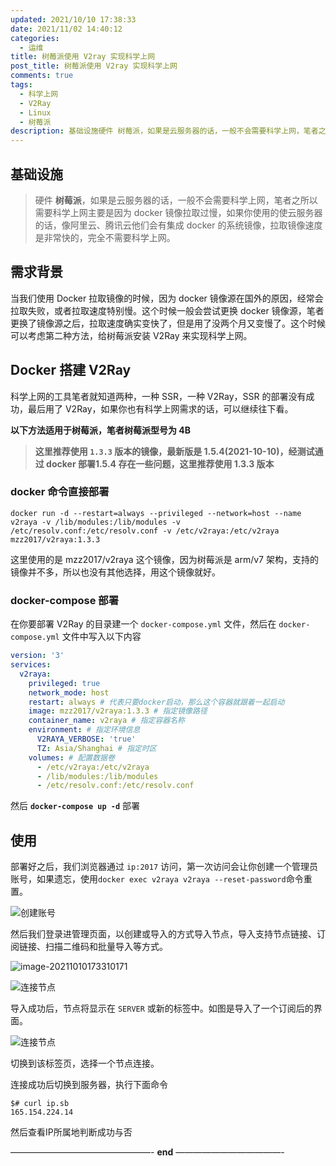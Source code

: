 ```yaml
---
updated: 2021/10/10 17:38:33
date: 2021/11/02 14:40:12
categories: 
  - 运维
title: 树莓派使用 V2ray 实现科学上网
post_title: 树莓派使用 V2ray 实现科学上网
comments: true
tags:
  - 科学上网
  - V2Ray
  - Linux
  - 树莓派
description: 基础设施硬件 树莓派，如果是云服务器的话，一般不会需要科学上网，笔者之所以需要科学上网主要是因为 docker 镜像拉取过慢，如果你使用的使云服务器的话，像阿里云、腾讯云他们会有集成 docker 的系统镜像，拉取镜像速度是非常快的，完全不需要科学上网。需求背景当我们使用 Docker 拉取镜像的时候，因为 docker 镜像源在国外的原因，经常会拉取失败，或者拉取速度特别慢。这个时候一般会尝试更换 docker 镜像源，笔者更换了镜像源之后，拉取速度确实变快了，但是用了没两个月又变慢了。这个时候可以考虑第二种方法，给树莓派安装 V2Ray 来实现科学上网。
---
```



## 基础设施

> 硬件 **树莓派**，如果是云服务器的话，一般不会需要科学上网，笔者之所以需要科学上网主要是因为 docker 镜像拉取过慢，如果你使用的使云服务器的话，像阿里云、腾讯云他们会有集成 docker 的系统镜像，拉取镜像速度是非常快的，完全不需要科学上网。

## 需求背景

当我们使用 Docker 拉取镜像的时候，因为 docker 镜像源在国外的原因，经常会拉取失败，或者拉取速度特别慢。这个时候一般会尝试更换 docker 镜像源，笔者更换了镜像源之后，拉取速度确实变快了，但是用了没两个月又变慢了。这个时候可以考虑第二种方法，给树莓派安装 V2Ray 来实现科学上网。

## Docker 搭建 V2Ray

科学上网的工具笔者就知道两种，一种 SSR，一种 V2Ray，SSR 的部署没有成功，最后用了 V2Ray，如果你也有科学上网需求的话，可以继续往下看。

**以下方法适用于树莓派，笔者树莓派型号为 4B**

> **这里推荐使用 `1.3.3` 版本的镜像，最新版是 1.5.4(2021-10-10)，经测试通过 docker 部署1.5.4 存在一些问题，这里推荐使用 1.3.3 版本**

### docker 命令直接部署

```shell
docker run -d --restart=always --privileged --network=host --name v2raya -v /lib/modules:/lib/modules -v /etc/resolv.conf:/etc/resolv.conf -v /etc/v2raya:/etc/v2raya mzz2017/v2raya:1.3.3
```

这里使用的是 mzz2017/v2raya 这个镜像，因为树莓派是 arm/v7 架构，支持的镜像并不多，所以也没有其他选择，用这个镜像就好。

### docker-compose 部署

在你要部署 V2Ray 的目录建一个 `docker-compose.yml` 文件，然后在 `docker-compose.yml` 文件中写入以下内容

```yml
version: '3'
services:
  v2raya:
    privileged: true
    network_mode: host
    restart: always # 代表只要docker启动，那么这个容器就跟着一起启动
    image: mzz2017/v2raya:1.3.3 # 指定镜像路径
    container_name: v2raya # 指定容器名称
    environment: # 指定环境信息
      V2RAYA_VERBOSE: 'true'
      TZ: Asia/Shanghai # 指定时区
    volumes: # 配置数据卷
      - /etc/v2raya:/etc/v2raya
      - /lib/modules:/lib/modules
      - /etc/resolv.conf:/etc/resolv.conf
```

然后 **`docker-compose up -d`** 部署

## 使用

部署好之后，我们浏览器通过 `ip:2017` 访问，第一次访问会让你创建一个管理员账号，如果遗忘，使用`docker exec v2raya v2raya --reset-password`命令重置。

![创建账号](https://static.jindll.com/notes/create-account.png)

然后我们登录进管理页面，以创建或导入的方式导入节点，导入支持节点链接、订阅链接、扫描二维码和批量导入等方式。

![image-20211010173310171](https://static.jindll.com/notes/image-20211010173310171.png)

![连接节点](https://static.jindll.com/notes/connect1.png)

导入成功后，节点将显示在 `SERVER` 或新的标签中。如图是导入了一个订阅后的界面。

![连接节点](https://static.jindll.com/notes/connect2.png)

切换到该标签页，选择一个节点连接。

连接成功后切换到服务器，执行下面命令

```
$# curl ip.sb
165.154.224.14
```

然后查看IP所属地判断成功与否

————————————————- **end** ————————————-